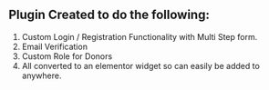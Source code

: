 Plugin Created to do the following: 
-----------------------------------
1. Custom Login / Registration Functionality with Multi Step form. 
2. Email Verification 
3. Custom Role for Donors 
4. All converted to an elementor widget so can easily be added to anywhere. 